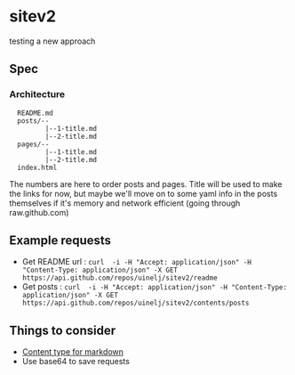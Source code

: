 # sitev2
testing a new approach

## Spec

### Architecture

```
  README.md
  posts/--
         |--1-title.md
         |--2-title.md
  pages/--
         |--1-title.md
         |--2-title.md
  index.html
```

The numbers are here to order posts and pages. Title will be used to make the links for now, but maybe we'll move on to some yaml info in the posts themselves if it's memory and network efficient (going through raw.github.com)

## Example requests

* Get README url : `curl  -i -H "Accept: application/json" -H "Content-Type: application/json" -X GET https://api.github.com/repos/uinelj/sitev2/readme`
* Get posts : `curl  -i -H "Accept: application/json" -H "Content-Type: application/json" -X GET https://api.github.com/repos/uinelj/sitev2/contents/posts`

## Things to consider

* [Content type for markdown](https://developer.github.com/v3/repos/contents/#custom-media-types)
* Use base64 to save requests
